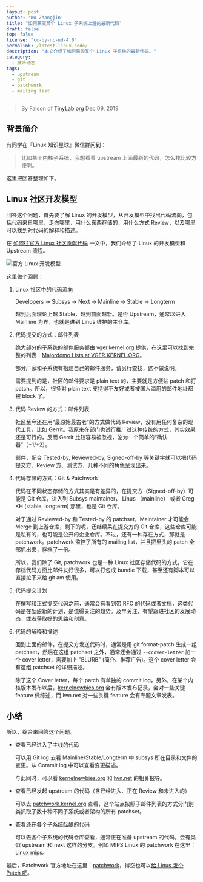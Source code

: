 ```yaml
---
layout: post
author: 'Wu Zhangjin'
title: "如何获取某个 Linux 子系统上游的最新代码"
draft: false
top: false
license: "cc-by-nc-nd-4.0"
permalink: /latest-linux-code/
description: "本文介绍了如何获取某个 Linux 子系统的最新代码。"
category:
  - 技术动态
tags:
  - upstream
  - git
  - patchwork
  - mailing list
---
```


> By Falcon of [TinyLab.org][1]
> Dec 09, 2019

## 背景简介

有同学在『Linux 知识星球』微信群问到：

> 比如某个内核子系统，我想看看 upstream 上面最新的代码，怎么找比较方便啊。

这里把回答整理如下。

## Linux 社区开发模型

回答这个问题，首先要了解 Linux 的开发模型，从开发模型中找出代码流向，包括代码来自哪里，走向哪里，用什么东西存储的，用什么方式 Review，以及哪里可以找到对代码的解释和描述。

在 [如何往官方 Linux 社区贡献代码](http://tinylab.org/contribute-source-code-to-linux-mainline/) 一文中，我们介绍了 Linux 的开发模型和 Upstream 流程。

![官方 Linux 开发模型](/wp-content/uploads/2019/12/latest-linux-code/linux-dev-model.jpg)

这里做个回顾：

1. Linux 社区中的代码流向

    Developers -> Subsys -> Next -> Mainline -> Stable -> Longterm

    越到后面理论上越 Stable，越到前面越新。是否 Upstream，通常以进入 Mainline 为界，也就是进到 Linus 维护的主仓库。

2. 代码提交的方式：邮件列表

    绝大部分的子系统的邮件服务都由 vger.kernel.org 提供，在这里可以找到完整的列表：[Majordomo Lists at VGER.KERNEL.ORG](http://vger.kernel.org/vger-lists.html)。

    部分厂家和子系统有搭建自己的邮件服务，请另行查找，这不做说明。

    需要提到的是，社区的邮件要求是 plain text 的，主要就是方便贴 patch 和打 patch。所以，很多对 plain text 支持得不友好或者被国人滥用的邮件地址都被 block 了。

3. 代码 Review 的方式：邮件列表

    社区至今还在用“最原始最古老”的方式做代码 Review，没有用任何复杂的现代工具，比如 Gerrit。我原来在部门也试行推广过这种传统的方式，其实效果还是可行的，反而 Gerrit 比较容易被忽视，沦为一个简单的“确认器”（+1/+2）。

    邮件，配合 Tested-by, Reviewed-by, Signed-off-by 等关键字就可以把代码提交方、Review 方、测试方，几种不同的角色呈现出来。

4. 代码存储的方式：Git & Patchwork

    代码在不同状态存储的方式其实是有差异的，在提交方（Signed-off-by）可能是 Git 仓库，进入到 Subsys maintainer， Linus （mainline） 或者 Greg-KH (stable, longterm) 那里，也是 Git 仓库。

    对于通过 Reviewed-by 和 Tested-by 的 patchset，Maintainer 才可能会 Merge 到上游仓库，剩下的呢，还继续呆在提交方的 Git 仓库，这些仓库可能是私有的，也可能是公开的企业仓库。不过，还有一种存在方式，那就是 patchwork。patchwork 监控了所有的 mailing list，并且把里头的 patch 全部抓出来，存档了一份。

    所以，我们除了 Git, patchwork 也是一种 Linux 社区存储代码的方式，它在存档代码方面比邮件友好很多，可以打包成 bundle 下载，甚至还有脚本可以直接拉下来给 git am 使用。

5. 代码提交计划

    在撰写和正式提交代码之前，通常会有看到带 RFC 的代码或者文档，这类代码是在酝酿新的计划，是值得关注的趋势。及早关注，有望跟进社区的发展动态，或者获取好的思路和创意。

6. 代码的解释和描述

    回到上面的邮件，在提交方发送代码时，通常是用 git format-patch 生成一组 patchset，然后在这组 patchset 之外，通常还会通过 `--ccover-letter` 加一个 cover letter，需要加上 "BLURB" (简介、推荐广告)。这个 cover letter 会有这组 patchset 的详细描述。

    除了这个 Cover letter，每个 patch 有单独的 commit log，另外，在某个内核版本发布以后，[kernelnewbies.org](https://kernelnewbies.org/) 会有版本发布记录，会对一些关键 feature 做综述，而 lwn.net 对一些关键 feature 会有专题文章发表。

## 小结

所以，综合来回答这个问题。

* 查看已经进入了主线的代码

  可以用 Git log 去看 Mainline/Stable/Longterm 中 subsys 所在目录和文件的变更。从 Commit log 中可以查看变更描述。

  与此同时，可以看 [kernelnewbies.org](https://kernelnewbies.org/) 和 [lwn.net](https://lwn.net/) 的相关报导。

* 查看已经发起 upstream 的代码（含已经进入、正在 Review 和未进入的）

  可以去 [patchwork.kernel.org](https://patchwork.kernel.org/) 查看，这个站点按照子邮件列表的方式分门别类抓取了数十种不同子系统或者架构的所有 patchset。

* 查看还在各个子系统酝酿的代码

  可以去各个子系统的代码仓库查看，通常正在准备 upstream 的代码，会有类似 upstream 和 next 这样的分支。例如 MIPS Linux 的 patchwork 在这里：[Linux mips](https://patchwork.linux-mips.org/project/linux-mips/list/)。

最后，Patchwork 官方地址在这里：[patchwork](http://jk.ozlabs.org/projects/patchwork/)，得空也可以[给 Linus 发个 Patch 吧](http://tinylab.org/upstream-patches-to-linux-mainline/)。

[1]: http://tinylab.org
